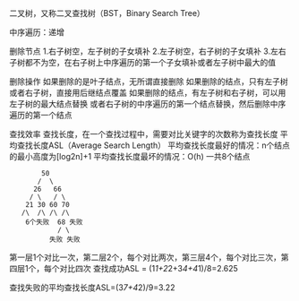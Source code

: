 二叉树，又称二叉查找树（BST，Binary Search Tree）

中序遍历：递增

删除节点
1.右子树空，左子树的子女填补
2.左子树空，右子树的子女填补
3.左右子树都不为空，在右子树上中序遍历的第一个子女填补或者左子树中最大的值

删除操作
如果删除的是叶子结点，无所谓直接删除
如果删除的结点，只有左子树或者右子树，直接用后继结点覆盖
如果删除的结点，有左子树和右子树，可以用左子树的最大结点替换
或者右子树的中序遍历的第一个结点替换，然后删除中序遍历的第一个结点


查找效率
查找长度，在一个查找过程中，需要对比关键字的次数称为查找长度
平均查找长度ASL（Average Search Length）
平均查找长度最好的情况：n个结点的最小高度为[log2n]+1
平均查找长度最坏的情况：O(h)
一共8个结点
```
        50
       /  \
      26   66
     / \   / \
    21 30 60 70 
   /\  /\ /\ /\ 
    6个失败  68 失败 
            / \
          失败 失败 
```

第一层1个对比一次，第二层2个，每个对比两次，第三层4个，每个对比三次，第四层1个，每个对比四次
查找成功ASL = (1*1+2*2+3*4+4*1)/8=2.625

查找失败的平均查找长度ASL=(3*7+4*2)/9=3.22
